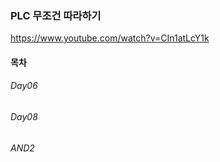 ### PLC 무조건 따라하기

https://www.youtube.com/watch?v=CIn1atLcY1k

#### 목차

###### Day06
###### Day08
###### AND2

